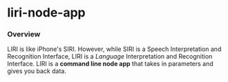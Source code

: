 # liri-node-app
### Overview
 LIRI is like iPhone's SIRI. However, while SIRI is a Speech Interpretation and Recognition Interface, LIRI is a _Language_ Interpretation and Recognition Interface.
 LIRI is a __command line node app__ that takes in parameters and gives you back data.
